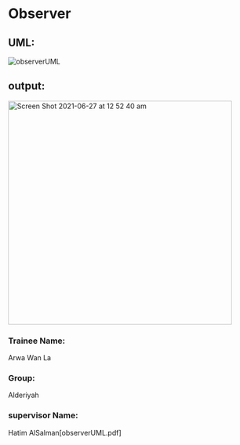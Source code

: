 # Observer


## UML:

![observerUML](https://user-images.githubusercontent.com/82481987/123526823-139e6500-d6e3-11eb-8f54-095a268e80cc.png)


## output:
<img width="456" alt="Screen Shot 2021-06-27 at 12 52 40 am" src="https://user-images.githubusercontent.com/82481987/123526655-0b91f580-d6e2-11eb-9297-474a8a05838f.png">


### Trainee Name:

Arwa Wan La

### Group:

Alderiyah

### supervisor Name:

Hatim AlSalman[observerUML.pdf]
